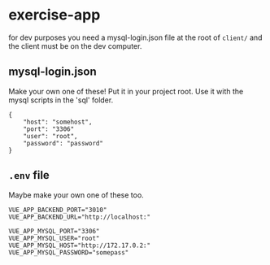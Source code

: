 # exercise-app

for dev purposes you need a mysql-login.json file at the root of `client/` and the client must be on the dev computer.

## mysql-login.json

Make your own one of these! Put it in your project root. Use it with the mysql scripts in the 'sql' folder.

```
{
    "host": "somehost",
    "port": "3306"
    "user": "root",
    "password": "password"
}
```

## `.env` file

Maybe make your own one of these too.

```
VUE_APP_BACKEND_PORT="3010"
VUE_APP_BACKEND_URL="http://localhost:"

VUE_APP_MYSQL_PORT="3306"
VUE_APP_MYSQL_USER="root"
VUE_APP_MYSQL_HOST="http://172.17.0.2:"
VUE_APP_MYSQL_PASSWORD="somepass"
```
